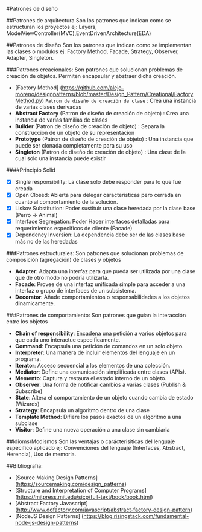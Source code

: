 
#Patrones de diseño

    
##Patrones de arquitectura
    Son los patrones que indican como se estructuran los proyectos
     ej: Layers, ModelViewController(MVC),EventDrivenArchitecture(EDA)
    
    
##Patrones de diseño
    Son los patrones que indican como se implementan las clases o modulos
    ej: Factory Method, Facade, Strategy, Observer, Adapter, Singleton.
      
###Patrones creacionales:
    Son patrones que solucionan problemas de creación de objetos. Permiten encapsular y abstraer dicha creación.
  - [Factory Method] (https://github.com/alejo-moreno/designpatterns/blob/master/Design_Pattern/Creational/FactoryMethod.py) `Patron de diseño de creación de clase` : Crea una instancia de varias clases derivadas
  - **Abstract Factory** (Patron de diseño de creación de objeto) : Crea una instancia de varias familias de clases
  - **Builder** (Patron de diseño de creación de objeto) : Separa la construccion de un objeto de su representacion
  - **Prototype** (Patron de diseño de creación de objeto) : Una instancia que puede ser clonada completamente para su uso
  - **Singleton** (Patron de diseño de creación de objeto) : Una clase de la cual solo una instancia puede existir
  
####Principio Solid
- [x] Single responsibility: La clase solo debe responder para lo que fue creada
- [x] Open Closed: Abierta para delegar caracteristicas pero cerrada en cuanto al comportamiento de la solución.
- [x] Liskov Substitution: Poder sustituir una clase heredada por la clase base (Perro -> Animal)
- [x] Interface Segregation: Poder Hacer interfaces detalladas para requerimientos especificos de cliente (Facade)
- [x] Dependency Inversion: La dependencia debe ser de las clases base más no de las heredadas
      
###Patrones estructurales:
    Son patrones que solucionan problemas de composición (agregación) de clases y objetos        
  - **Adapter**: Adapta una interfaz para que pueda ser utilizada por una clase que de otro modo no podría utilizarla.
  - **Facade**: Provee de una interfaz unificada simple para acceder a una interfaz o grupo de interfaces de un subsistema.
  - **Decorator**: Añade comportamientos o responsabilidades a los objetos dinamicamente.
          
###Patrones de comportamiento:
    Son patrones que guian la interacción entre los objetos            
  - **Chain of responsibility**: Encadena una petición a varios objetos para que cada uno interactue especificamente.
  - **Command**: Encapsula una petición de comandos en un solo objeto.
  - **Interpreter**: Una manera de incluir elementos del lenguaje en un programa.
  - **Iterator**: Acceso secuencial a los elementos de una colección.
  - **Mediator**: Define una comunicación simplificada entre clases (APIs).
  - **Memento**:  Captura y restaura el estado interno de un objeto.
  - **Observer**: Una forma de notificar cambios a varias clases (Publish & Subscribe)
  - **State**: Altera el comportamiento de un objeto cuando cambia de estado (Wizards)
  - **Strategy**: Encapsula un algoritmo dentro de una clase
  - **Template Method**: Difiere los pasos exactos de un algoritmo a una subclase
  - **Visitor**: Define una nueva operación a una clase sin cambiarla 

      
##Idioms/Modismos
    Son las ventajas o carácterisiticas del lenguaje especifico aplicado
      ej: Convenciones del lenguaje (Interfaces, Abstract, Herencia), Uso de memoria.
        
        
##Bibliografia:

- [Source Making Design Patterns] (https://sourcemaking.com/design_patterns)
- [Structure and Interpretation of Computer Programs] (https://mitpress.mit.edu/sicp/full-text/book/book.html)
- [Abstract Factory Javascript] (http://www.dofactory.com/javascript/abstract-factory-design-pattern)
- [NodeJS Design Patterns] (https://blog.risingstack.com/fundamental-node-js-design-patterns)
